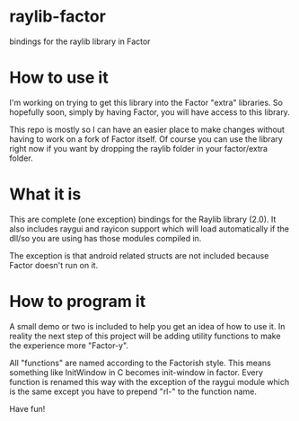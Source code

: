 # raylib-factor
bindings for the raylib library in Factor

# How to use it
I'm working on trying to get this library into the Factor "extra" libraries.  So hopefully soon,  simply by having Factor, you will have access to this library.

This repo is mostly so I can have an easier place to make changes without having to work on a fork of Factor itself.  Of course you can use the library right now if you want by dropping the raylib folder in your factor/extra folder.

# What it is

This are complete (one exception) bindings for the Raylib library (2.0).  It also includes raygui and rayicon support which will load automatically if the dll/so you are using has those modules compiled in.

The exception is that android related structs are not included because Factor doesn't run on it.

# How to program it

A small demo or two is included to help you get an idea of how to use it.  In reality the next step of this project will be adding utility functions to make  the experience more "Factor-y".  

All "functions" are named according to the Factorish style.  This means something like InitWindow in C becomes init-window in factor.  Every function is renamed this way with the exception of the raygui module which is the same except you have to prepend "rl-" to the function name.

Have fun!
